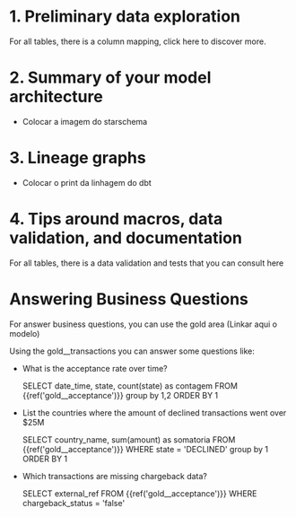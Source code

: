 # 1. Preliminary data exploration

For all tables, there is a column mapping, click here to discover more.

# 2. Summary of your model architecture

- Colocar a imagem do starschema
  
# 3. Lineage graphs
- Colocar o print da linhagem do dbt

# 4. Tips around macros, data validation, and documentation

For all tables, there is a data validation and tests that you can consult here

# Answering Business Questions

For answer business questions, you can use the gold area (Linkar aqui o modelo)

Using the gold__transactions you can answer some questions like: 

- What is the acceptance rate over time?

  SELECT date_time,
        state,
        count(state) as contagem
  FROM {{ref('gold__acceptance')}}
  group by 1,2
  ORDER BY 1
  
- List the countries where the amount of declined transactions went over $25M

  SELECT country_name,
        sum(amount) as somatoria
  FROM {{ref('gold__acceptance')}}
  WHERE state = 'DECLINED'
  group by 1
  ORDER BY 1

- Which transactions are missing chargeback data?

  SELECT
  external_ref
  FROM {{ref('gold__acceptance')}}
  WHERE chargeback_status = 'false'

